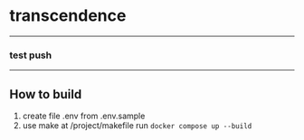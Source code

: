 # transcendence

---
### test push

---
## How to build
1. create file .env from .env.sample
2. use make at /project/makefile run `docker compose up --build`